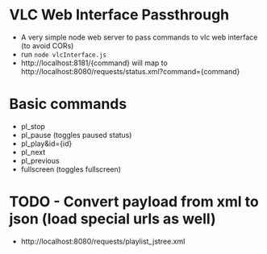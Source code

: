# VLC Web Interface Passthrough

* A very simple node web server to pass commands to vlc web interface (to avoid CORs)
* run `node vlcInterface.js` 
* http://localhost:8181/{command} will map to http://localhost:8080/requests/status.xml?command={command}

# Basic commands

* pl_stop
* pl_pause (toggles paused status)
* pl_play&id={id}
* pl_next
* pl_previous
* fullscreen (toggles fullscreen)

# TODO - Convert payload from xml to json (load special urls as well)
* http://localhost:8080/requests/playlist_jstree.xml 
